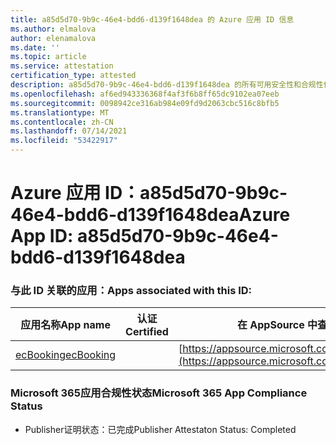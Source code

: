 ```yaml
---
title: a85d5d70-9b9c-46e4-bdd6-d139f1648dea 的 Azure 应用 ID 信息
ms.author: elmalova
author: elenamalova
ms.date: ''
ms.topic: article
ms.service: attestation
certification_type: attested
description: a85d5d70-9b9c-46e4-bdd6-d139f1648dea 的所有可用安全性和合规性信息。
ms.openlocfilehash: af6ed943336368f4af3f6b8ff65dc9102ea07eeb
ms.sourcegitcommit: 0098942ce316ab984e09fd9d2063cbc516c8bfb5
ms.translationtype: MT
ms.contentlocale: zh-CN
ms.lasthandoff: 07/14/2021
ms.locfileid: "53422917"
---
```

# <a name="azure-app-id-a85d5d70-9b9c-46e4-bdd6-d139f1648dea"></a><span data-ttu-id="fc487-103">Azure 应用 ID：a85d5d70-9b9c-46e4-bdd6-d139f1648dea</span><span class="sxs-lookup"><span data-stu-id="fc487-103">Azure App ID: a85d5d70-9b9c-46e4-bdd6-d139f1648dea</span></span>


### <a name="apps-associated-with-this-id"></a><span data-ttu-id="fc487-104">与此 ID 关联的应用：</span><span class="sxs-lookup"><span data-stu-id="fc487-104">Apps associated with this ID:</span></span>
| <span data-ttu-id="fc487-105">**应用名称**</span><span class="sxs-lookup"><span data-stu-id="fc487-105">**App name**</span></span> | <span data-ttu-id="fc487-106">**认证**</span><span class="sxs-lookup"><span data-stu-id="fc487-106">**Certified**</span></span> | <span data-ttu-id="fc487-107">**在 AppSource 中查看**</span><span class="sxs-lookup"><span data-stu-id="fc487-107">**View in AppSource**</span></span> |
|-|-|-|
| [<span data-ttu-id="fc487-108">ecBooking</span><span class="sxs-lookup"><span data-stu-id="fc487-108">ecBooking</span></span>](https://docs.microsoft.com/en-us/microsoft-365-app-certification/forward/WA200002096) |  | [https://appsource.microsoft.com/product/office/WA200002096](https://appsource.microsoft.com/product/office/WA200002096) |

### <a name="microsoft-365-app-compliance-status"></a><span data-ttu-id="fc487-109">Microsoft 365应用合规性状态</span><span class="sxs-lookup"><span data-stu-id="fc487-109">Microsoft 365 App Compliance Status</span></span>
- <span data-ttu-id="fc487-110">Publisher证明状态：已完成</span><span class="sxs-lookup"><span data-stu-id="fc487-110">Publisher Attestaton Status: Completed</span></span>
